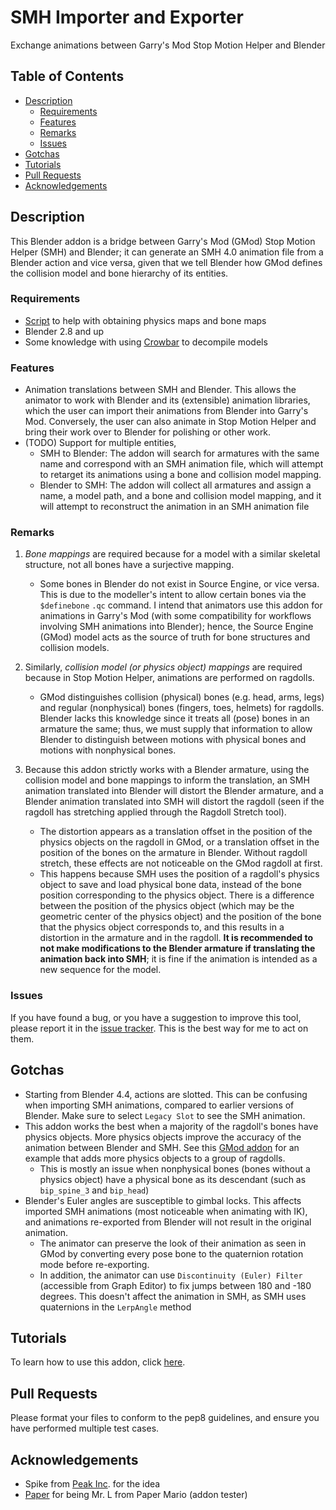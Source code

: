 # SMH Importer and Exporter <!-- omit from toc -->

Exchange animations between Garry's Mod Stop Motion Helper and Blender

## Table of Contents <!-- omit from toc -->
- [Description](#description)
  - [Requirements](#requirements)
  - [Features](#features)
  - [Remarks](#remarks)
  - [Issues](#issues)
- [Gotchas](#gotchas)
- [Tutorials](#tutorials)
- [Pull Requests](#pull-requests)
- [Acknowledgements](#acknowledgements)


## Description

This Blender addon is a bridge between Garry's Mod (GMod) Stop Motion Helper (SMH) and Blender; it can generate an SMH 4.0 animation file from a Blender action and vice versa, given that we tell Blender how GMod defines the collision model and bone hierarchy of its entities.

### Requirements
- [Script](https://gist.github.com/vlazed/51a624b3e02ca90b7eaf9ea72c919ceb) to help with obtaining physics maps and bone maps
- Blender 2.8 and up
- Some knowledge with using [Crowbar](https://steamcommunity.com/groups/CrowbarTool) to decompile models

### Features
- Animation translations between SMH and Blender. This allows the animator to work with Blender and its (extensible) animation libraries, which the user can import their animations from Blender into Garry's Mod. Conversely, the user can also animate in Stop Motion Helper and bring their work over to Blender for polishing or other work.
- (TODO) Support for multiple entities,
  - SMH to Blender: The addon will search for armatures with the same name and correspond with an SMH animation file, which will attempt to retarget its animations using a bone and collision model mapping.
  - Blender to SMH: The addon will collect all armatures and assign a name, a model path, and a bone and collision model mapping, and it will attempt to reconstruct the animation in an SMH animation file 

### Remarks

1. *Bone mappings* are required because for a model with a similar skeletal structure, not all bones have a surjective mapping. 
   - Some bones in Blender do not exist in Source Engine, or vice versa. This is due to the modeller's intent to allow certain bones via the `$definebone` `.qc` command. I intend that animators use this addon for animations in Garry's Mod (with some compatibility for workflows involving SMH animations into Blender); hence, the Source Engine (GMod) model acts as the source of truth for bone structures and collision models.

2. Similarly, *collision model (or physics object) mappings* are required because in Stop Motion Helper, animations are performed on ragdolls. 
   - GMod distinguishes collision (physical) bones (e.g. head, arms, legs) and regular (nonphysical) bones (fingers, toes, helmets) for ragdolls. Blender lacks this knowledge since it treats all (pose) bones in an armature the same; thus, we must supply that information to allow Blender to distinguish between motions with physical bones and motions with nonphysical bones.

3. Because this addon strictly works with a Blender armature, using the collision model and bone mappings to inform the translation, an SMH animation translated into Blender will distort the Blender armature, and a Blender animation translated into SMH will distort the ragdoll (seen if the ragdoll has stretching applied through the Ragdoll Stretch tool). 
   - The distortion appears as a translation offset in the position of the physics objects on the ragdoll in GMod, or a translation offset in the position of the bones on the armature in Blender. Without ragdoll stretch, these effects are not noticeable on the GMod ragdoll at first. 
   - This happens because SMH uses the position of a ragdoll's physics object to save and load physical bone data, instead of the bone position corresponding to the physics object. There is a difference between the position of the physics object (which may be the geometric center of the physics object) and the position of the bone that the physics object corresponds to, and this results in a distortion in the armature and in the ragdoll. **It is recommended to not make modifications to the Blender armature if translating the animation back into SMH**; it is fine if the animation is intended as a new sequence for the model.

### Issues
If you have found a bug, or you have a suggestion to improve this tool, please report it in the [issue tracker](https://github.com/vlazed/smh2blender/issues). This is the best way for me to act on them.

## Gotchas
- Starting from Blender 4.4, actions are slotted. This can be confusing when importing SMH animations, compared to earlier versions of Blender. Make sure to select `Legacy Slot` to see the SMH animation.
- This addon works the best when a majority of the ragdoll's bones have physics objects. More physics objects improve the accuracy of the animation between Blender and SMH. See this [GMod addon](https://steamcommunity.com/sharedfiles/filedetails/?id=3315493382) for an example that adds more physics objects to a group of ragdolls.
  - This is mostly an issue when nonphysical bones (bones without a physics object) have a physical bone as its descendant (such as `bip_spine_3` and `bip_head`)
- Blender's Euler angles are susceptible to gimbal locks. This affects imported SMH animations (most noticeable when animating with IK), and animations re-exported from Blender will not result in the original animation.
  - The animator can preserve the look of their animation as seen in GMod by converting every pose bone to the quaternion rotation mode before re-exporting.
  - In addition, the animator can use `Discontinuity (Euler) Filter` (accessible from Graph Editor) to fix jumps between 180 and -180 degrees. This doesn't affect the animation in SMH, as SMH uses quaternions in the `LerpAngle` method

## Tutorials
To learn how to use this addon, click [here](./docs/TUTORIAL.md).

## Pull Requests
Please format your files to conform to the pep8 guidelines, and ensure you have performed multiple test cases.

## Acknowledgements

- Spike from [Peak Inc](https://steamcommunity.com/groups/peakincompetence). for the idea
- [Paper](https://steamcommunity.com/id/PforPaper) for being Mr. L from Paper Mario (addon tester)

